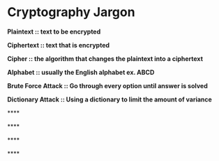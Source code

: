 # Cryptography Jargon

**Plaintext :: text to be encrypted**

**Ciphertext :: text that is encrypted**

**Cipher :: the algorithm that changes the plaintext into a ciphertext**

**Alphabet :: usually the English alphabet ex. ABCD**

**Brute Force Attack :: Go through every option until answer is solved**

**Dictionary Attack :: Using a dictionary to limit the amount of variance**

\*\*\*\*

\*\*\*\*

\*\*\*\*

\*\*\*\*

